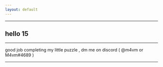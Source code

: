 ```yaml
---
layout: default
---
```


* * *

## hello 15

* * *

good job completing my little puzzle , dm me on discord ( @m4vm or M4vm#4689 )

* * *